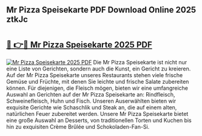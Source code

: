 ## Mr Pizza Speisekarte PDF Download Online 2025 ztkJc

# <h2><a href="http://gc7hkj7.nevu.top/?p=Mr+Pizza+Speisekarte">🔗 👉🔴 Mr Pizza Speisekarte 2025 PDF</a></h2>

[![Mr Pizza Speisekarte 2025 PDF](https://i.imgur.com/dBaPXMq.png)](http://gc7hkj7.nevu.top/?p=Mr+Pizza+Speisekarte)
Die Mr Pizza Speisekarte ist nicht nur eine Liste von Gerichten, sondern auch die Kunst, ein Gericht zu kreieren. Auf der Mr Pizza Speisekarte unseres Restaurants stehen viele frische Gemüse und Früchte, mit denen Sie leichte und frische Salate zubereiten können. Für diejenigen, die Fleisch mögen, bieten wir eine umfangreiche Auswahl an Gerichten auf der Mr Pizza Speisekarte an: Rindfleisch, Schweinefleisch, Huhn und Fisch. Unseren Auserwählten bieten wir exquisite Gerichte wie Schaschlik und Steak an, die auf einem alten, natürlichen Feuer zubereitet werden. Unsere Mr Pizza Speisekarte bietet eine große Auswahl an Desserts, von traditionellen Torten und Kuchen bis hin zu exquisiten Crème Brûlée und Schokoladen-Fan-Si.
